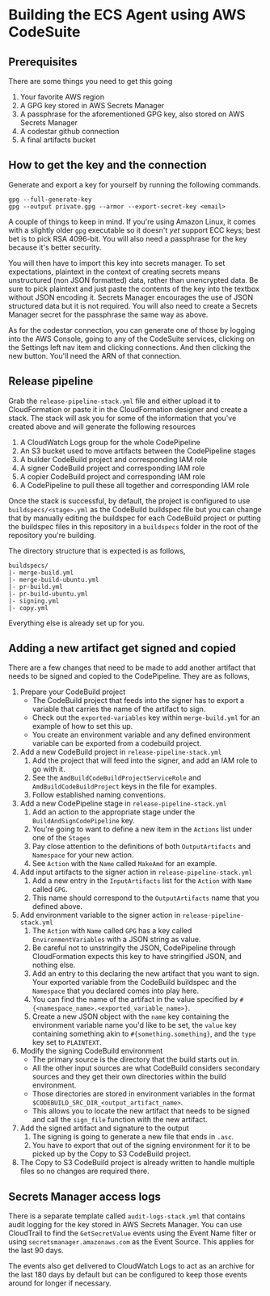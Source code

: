 # Building the ECS Agent using AWS CodeSuite

## Prerequisites

There are some things you need to get this going

1. Your favorite AWS region
1. A GPG key stored in AWS Secrets Manager
1. A passphrase for the aforementioned GPG key, also stored on AWS Secrets Manager
1. A codestar github connection
1. A final artifacts bucket

## How to get the key and the connection

Generate and export a key for yourself by running the following commands.

```shell
gpg --full-generate-key
gpg --output private.gpg --armor --export-secret-key <email>
```

A couple of things to keep in mind. If you're using Amazon Linux, it comes with a slightly older `gpg` executable so it doesn't _yet_ support ECC keys; best bet is to pick RSA 4096-bit. You will also need a passphrase for the key because it's better security.

You will then have to import this key into secrets manager. To set expectations, plaintext in the context of creating secrets means unstructured (non JSON formatted) data, rather than unencrypted data. Be sure to pick plaintext and just paste the contents of the key into the textbox without JSON encoding it. Secrets Manager encourages the use of JSON structured data but it is not required. You will also need to create a Secrets Manager secret for the passphrase the same way as above.

As for the codestar connection, you can generate one of those by logging into the AWS Console, going to any of the CodeSuite services, clicking on the Settings left nav item and clicking connections. And then clicking the new button. You'll need the ARN of that connection.

## Release pipeline

Grab the `release-pipeline-stack.yml` file and either upload it to CloudFormation or paste it in the CloudFormation designer and create a stack. The stack will ask you for some of the information that you've created above and will generate the following resources

1. A CloudWatch Logs group for the whole CodePipeline
1. An S3 bucket used to move artifacts between the CodePipeline stages
1. A builder CodeBuild project and corresponding IAM role
1. A signer CodeBuild project and corresponding IAM role
1. A copier CodeBuild project and corresponding IAM role
1. A CodePipeline to pull these all together and corresponding IAM role

Once the stack is successful, by default, the project is configured to use `buildspecs/<stage>.yml` as the CodeBuild buildspec file but you can change that by manually editing the buildspec for each CodeBuild project or putting the buildspec files in this repository in a `buildspecs` folder in the root of the repository you're building.

The directory structure that is expected is as follows,

```
buildspecs/
|- merge-build.yml
|- merge-build-ubuntu.yml
|- pr-build.yml
|- pr-build-ubuntu.yml
|- signing.yml
|- copy.yml
```

Everything else is already set up for you.

## Adding a new artifact get signed and copied

There are a few changes that need to be made to add another artifact that needs to be signed and copied to the CodePipeline. They are as follows,

1. Prepare your CodeBuild project
   - The CodeBuild project that feeds into the signer has to export a variable that carries the name of the artifact to sign.
   - Check out the `exported-variables` key within `merge-build.yml` for an example of how to set this up.
   - You create an environment variable and any defined environment variable can be exported from a codebuild project.
1. Add a new CodeBuild project in `release-pipeline-stack.yml`
   1. Add the project that will feed into the signer, and add an IAM role to go with it.
   2. See the `AmdBuildCodeBuildProjectServiceRole` and `AmdBuildCodeBuildProject` keys in the file for examples.
   3. Follow established naming conventions.
1. Add a new CodePipeline stage in `release-pipeline-stack.yml`
   1. Add an action to the appropriate stage under the `BuildAndSignCodePipeline` key.
   1. You're going to want to define a new item in the `Actions` list under one of the `Stages`
   1. Pay close attention to the definitions of both `OutputArtifacts` and `Namespace` for your new action.
   1. See `Action` with the `Name` called `MakeAmd` for an example.
1. Add input artifacts to the signer action in `release-pipeline-stack.yml`
   1. Add a new entry in the `InputArtifacts` list for the `Action` with `Name` called `GPG`.
   2. This name should correspond to the `OutputArtifacts` name that you defined above.
1. Add environment variable to the signer action in `release-pipeline-stack.yml`
   1. The `Action` with `Name` called `GPG` has a key called `EnvironmentVariables` with a JSON string as value.
   1. Be careful not to unstringify the JSON, CodePipeline through CloudFormation expects this key to have stringified JSON, and nothing else.
   1. Add an entry to this declaring the new artifact that you want to sign. Your exported variable from the CodeBuild buildspec and the `Namespace` that you declared comes into play here.
   1. You can find the name of the artifact in the value specified by `#{<namespace_name>.<exported_variable_name>}`.
   1. Create a new JSON object with the `name` key containing the environment variable name you'd like to be set, the `value` key containing something akin to `#{something.something}`, and the `type` key set to `PLAINTEXT`.
1. Modify the signing CodeBuild environment
   - The primary source is the directory that the build starts out in.
   - All the other input sources are what CodeBuild considers secondary sources and they get their own directories within the build environment.
   - Those directories are stored in environment variables in the format `$CODEBUILD_SRC_DIR_<output_artifact_name>`.
   - This allows you to locate the new artifact that needs to be signed and call the `sign_file` function with the new artifact.
1. Add the signed artifact and signature to the output
   1. The signing is going to generate a new file that ends in `.asc`.
   1. You have to export that out of the signing environment for it to be picked up by the Copy to S3 CodeBuild project.
1. The Copy to S3 CodeBuild project is already written to handle multiple files so no changes are required there.

## Secrets Manager access logs

There is a separate template called `audit-logs-stack.yml` that contains audit logging for the key stored in AWS Secrets Manager. You can use CloudTrail to find the `GetSecretValue` events using the Event Name filter or using `secretsmanager.amazonaws.com` as the Event Source. This applies for the last 90 days.

The events also get delivered to CloudWatch Logs to act as an archive for the last 180 days by default but can be configured to keep those events around for longer if necessary.
